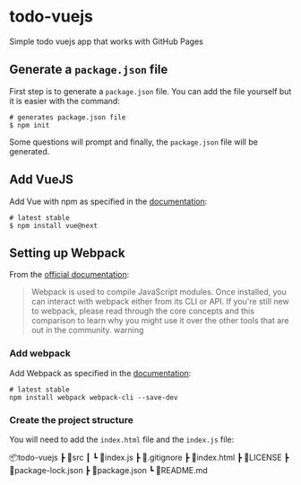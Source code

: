 # todo-vuejs

Simple todo vuejs app that works with GitHub Pages

## Generate a `package.json` file

First step is to generate a `package.json` file. You can add the file yourself but it is easier with the command:

```console
# generates package.json file
$ npm init
```

Some questions will prompt and finally, the `package.json` file will be generated.

## Add VueJS

Add Vue with npm as specified in the [documentation](https://v3.vuejs.org/guide/installation.html#npm):

```console
# latest stable
$ npm install vue@next
```

## Setting up Webpack

From the [official documentation](https://webpack.js.org/guides/getting-started/):

> Webpack is used to compile JavaScript modules. Once installed, you can interact with webpack either from its CLI or API. If you're still new to webpack, please read through the core concepts and this comparison to learn why you might use it over the other tools that are out in the community.
warning

### Add webpack

Add Webpack as specified in the [documentation](https://webpack.js.org/guides/getting-started#basic-setup):

```console
# latest stable
npm install webpack webpack-cli --save-dev
```

### Create the project structure

You will need to add the `index.html` file and the `index.js` file:

📦todo-vuejs
 ┣ 📂src
 ┃ ┗ 📜index.js
 ┣ 📜.gitignore
 ┣ 📜index.html
 ┣ 📜LICENSE
 ┣ 📜package-lock.json
 ┣ 📜package.json
 ┗ 📜README.md
